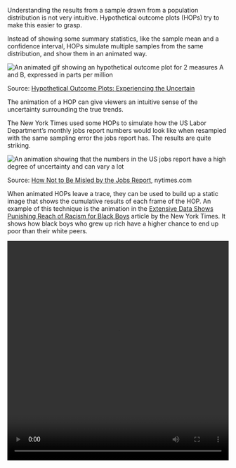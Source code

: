 Understanding the results from a sample drawn from a population distribution is not very intuitive. Hypothetical outcome plots (HOPs) try to make this easier to grasp.

Instead of showing some summary statistics, like the sample mean and a confidence interval, HOPs simulate multiple samples from the same distribution, and show them in an animated way.

![An animated gif showing an hypothetical outcome plot for 2 measures A and B, expressed in parts per million](Visualising%20uncertainty%208aa5c9e663864767aaa41986a5a6f96c/hops.gif)

Source: [Hypothetical Outcome Plots: Experiencing the Uncertain](https://medium.com/hci-design-at-uw/hypothetical-outcomes-plots-experiencing-the-uncertain-b9ea60d7c740)

The animation of a HOP can give viewers an intuitive sense of the uncertainty surrounding the true trends.

The New York Times used some HOPs to simulate how the US Labor Department’s monthly jobs report numbers would look like when resampled with the same sampling error the jobs report has. The results are quite striking.

![An animation showing that the numbers in the US jobs report have a high degree of uncertainty and can vary a lot](Visualising%20uncertainty%208aa5c9e663864767aaa41986a5a6f96c/nyt-jobs-hops.gif)

Source: [How Not to Be Misled by the Jobs Report](https://www.nytimes.com/2014/05/02/upshot/how-not-to-be-misled-by-the-jobs-report.html), nytimes.com

When animated HOPs leave a trace, they can be used to build up a static image that shows the cumulative results of each frame of the HOP. An example of this technique is the animation in the [Extensive Data Shows Punishing Reach of Racism for Black Boys](https://www.nytimes.com/interactive/2018/03/19/upshot/race-class-white-and-black-men.html) article by the New York Times. It shows how black boys who grew up rich have a higher chance to end up poor than their white peers.

<video src='Visualising%20uncertainty%208aa5c9e663864767aaa41986a5a6f96c/nyt-animation-hops.mp4' width='100%' height='500px' controls/>

_Source: [Extensive Data Shows Punishing Reach of Racism for Black Boys](https://www.nytimes.com/interactive/2018/03/19/upshot/race-class-white-and-black-men.html), nytimes.com_